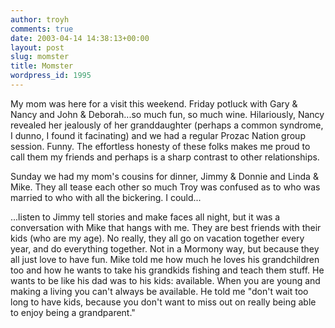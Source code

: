```yaml
---
author: troyh
comments: true
date: 2003-04-14 14:38:13+00:00
layout: post
slug: momster
title: Momster
wordpress_id: 1995
---
```


My mom was here for a visit this weekend.  Friday potluck with Gary & Nancy and John & Deborah...so much fun, so much wine.   Hilariously, Nancy revealed her jealously of her granddaughter (perhaps a common syndrome, I dunno, I found it facinating) and we had a regular Prozac Nation group session.  Funny.  The effortless honesty of these folks makes me proud to call them my friends and perhaps is a sharp contrast to other relationships.

Sunday we had my mom's cousins for dinner, Jimmy & Donnie and Linda & Mike.  They all tease each other so much Troy was confused as to who was married to who with all the bickering.  I could...
<!-- more -->
...listen to Jimmy tell stories and make faces all night, but it was a conversation with Mike that hangs with me.  They are best friends with their kids (who are my age).  No really, they all go on vacation together every year, and do everything together.  Not in a Mormony way, but because they all just love to have fun.  Mike told me how much he loves his grandchildren too and how he wants to take his grandkids fishing and teach them stuff.  He wants to be like his dad was to his kids: available.  When you are young and  making a living you can't always be available.  He told me "don't wait too long to have kids, because you don't want to miss out on really being able to enjoy being a grandparent."
